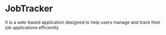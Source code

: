 # JobTracker
It is a web-based application designed to help users manage and track their job applications efficiently
